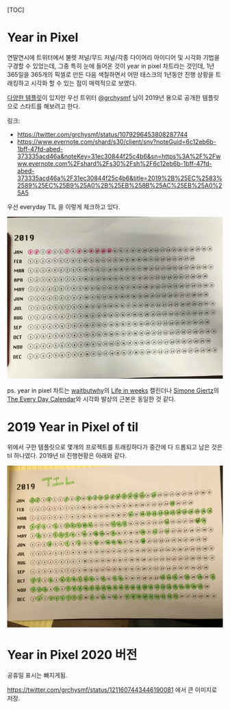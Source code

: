 [TOC]


# Year in Pixel

연말연시에 트위터에서 불렛 저널/무드 저널/각종 다이어리 아이디어 및 시각화 기법을 구경할 수 있었는데, 그중 특히 눈에 들어온 것이 year in pixel 차트라는 것인데, 1년 365일을 365개의 픽셀로 만든 다음 색칠하면서 어떤 태스크의 1년동안 진행 상황을 트래킹하고 시각화 할 수 있는 점이 매력적으로 보였다.

[다양한 템플릿](https://www.google.com/search?q=year+in+pixels)이 있지만 우선 트위터 [@grchysmf](https://twitter.com/grchysmf/) 님이 2019년 용으로 공개한 템플릿으로 스타트를 해보려고 한다.

링크:

 - https://twitter.com/grchysmf/status/1079296453808287744
 - https://www.evernote.com/shard/s30/client/snv?noteGuid=6c12eb6b-1bff-47fd-abed-373335acd46a&noteKey=31ec30844f25c4b6&sn=https%3A%2F%2Fwww.evernote.com%2Fshard%2Fs30%2Fsh%2F6c12eb6b-1bff-47fd-abed-373335acd46a%2F31ec30844f25c4b6&title=2019%2B%25EC%2583%2589%25EC%25B9%25A0%2B%25EB%258B%25AC%25EB%25A0%25A5

우선 everyday TIL 을 이렇게 체크하고 있다.

![year-in-pixel-for-til](./year-in-pixel-for-til.jpg)


ps.
year in pixel 차트는 [waitbutwhy](https://waitbutwhy.com)의 [Life in weeks](https://waitbutwhy.com/2014/05/life-weeks.html) 캘린더나 [Simone Giertz](https://www.youtube.com/simonegiertz)의 [The Every Day Calendar](https://www.kickstarter.com/projects/simonegiertz/the-every-day-calendar)와 시각화 발상의 근본은 동일한 것 같다.

# 2019 Year in Pixel of til

위에서 구한 템플릿으로 몇개의 프로젝트를 트래킹하다가 중간에 다 드롭되고 남은 것은 til 하나였다.  2019년 til 진행현황은 아래와 같다.

![2019_year_in_pixel_til.jpg](./2019_year_in_pixel_til.jpg)

# Year in Pixel 2020 버전

공휴일 표시는 빠지게됨.

https://twitter.com/grchysmf/status/1211607443446190081 에서 큰 이미지로 저장.
